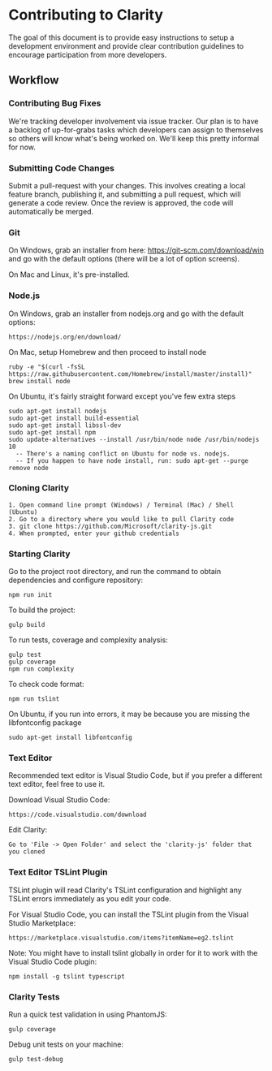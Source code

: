 # Contributing to Clarity

The goal of this document is to provide easy instructions to setup a development environment and provide  clear contribution guidelines to encourage participation from more developers.

## Workflow

### Contributing Bug Fixes

We're tracking developer involvement via issue tracker.  Our plan is to have a backlog of up-for-grabs tasks which developers can assign to themselves so others will know what's being worked on. We'll keep this pretty informal for now.

### Submitting Code Changes

Submit a pull-request with your changes. This involves creating a local feature branch, publishing it, and submitting a pull request, which will generate a code review. Once the review is approved, the code will automatically be merged.

### Git

On Windows, grab an installer from here: https://git-scm.com/download/win and go with the default options (there will be a lot of option screens).

On Mac and Linux, it's pre-installed.

### Node.js

On Windows, grab an installer from nodejs.org and go with the default options:
```
https://nodejs.org/en/download/
```

On Mac, setup Homebrew and then proceed to install node
```
ruby -e "$(curl -fsSL https://raw.githubusercontent.com/Homebrew/install/master/install)"
brew install node
```

On Ubuntu, it's fairly straight forward except you've few extra steps
```
sudo apt-get install nodejs
sudo apt-get install build-essential
sudo apt-get install libssl-dev
sudo apt-get install npm
sudo update-alternatives --install /usr/bin/node node /usr/bin/nodejs 10
  -- There's a naming conflict on Ubuntu for node vs. nodejs.
  -- If you happen to have node install, run: sudo apt-get --purge remove node
```

### Cloning Clarity

```
1. Open command line prompt (Windows) / Terminal (Mac) / Shell (Ubuntu)
2. Go to a directory where you would like to pull Clarity code
3. git clone https://github.com/Microsoft/clarity-js.git
4. When prompted, enter your github credentials
```

### Starting Clarity

Go to the project root directory, and run the command to obtain dependencies and configure repository:
```
npm run init
```

To build the project:
```
gulp build
```

To run tests, coverage and complexity analysis:
```
gulp test
gulp coverage
npm run complexity
```

To check code format:
```
npm run tslint
```

On Ubuntu, if you run into errors, it may be because you are missing the libfontconfig package
```
sudo apt-get install libfontconfig
```

### Text Editor

Recommended text editor is Visual Studio Code, but if you prefer a different text editor, feel free to use it.

Download Visual Studio Code:
```
https://code.visualstudio.com/download
```

Edit Clarity:
```
Go to 'File -> Open Folder' and select the 'clarity-js' folder that you cloned
```

### Text Editor TSLint Plugin

TSLint plugin will read Clarity's TSLint configuration and highlight any TSLint errors immediately as you edit your code.

For Visual Studio Code, you can install the TSLint plugin from the Visual Studio Marketplace:
```
https://marketplace.visualstudio.com/items?itemName=eg2.tslint
```

Note: You might have to install tslint globally in order for it to work with the Visual Studio Code plugin:
```
npm install -g tslint typescript
```

### Clarity Tests

Run a quick test validation in using PhantomJS:
```
gulp coverage
```

Debug unit tests on your machine:
```
gulp test-debug
```
